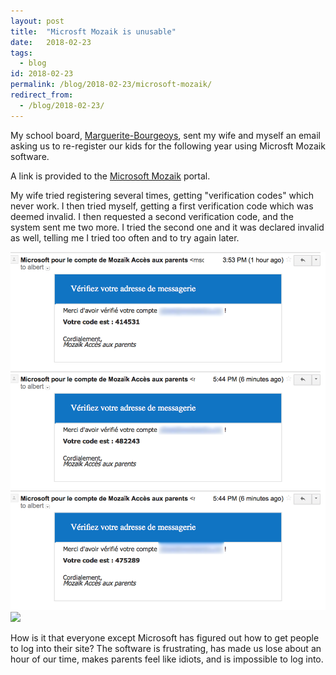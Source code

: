 ```yaml
---
layout: post
title:  "Microsft Mozaik is unusable"
date:   2018-02-23
tags:
  - blog
id: 2018-02-23
permalink: /blog/2018-02-23/microsoft-mozaik/
redirect_from:
  - /blog/2018-02-23/
---
```


My school board, [Marguerite-Bourgeoys](http://www.csmb.qc.ca), sent my wife and myself an email asking us to re-register our kids for the following year using Microsft Mozaik software.

A link is provided to the [Microsoft Mozaik]( https://inscription.espacemozaik.ca) portal.

My wife tried registering several times, getting "verification codes" which never work. I then tried myself, getting a first verification code which was deemed invalid. I then requested a second verification code, and the system sent me two more. I tried the second one and it was declared invalid as well, telling me I tried too often and to try again later.

<img src="/assets/img/email.png" />
<img src="/assets/img/wtf.png" />

How is it that everyone except Microsoft has figured out how to get people to log into their site? The software is frustrating, has made us lose about an hour of our time, makes parents feel like idiots, and is impossible to log into.
